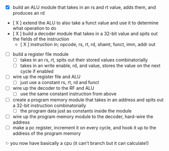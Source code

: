 - [x] build an ALU module that takes in an rs and rt value, adds them, and produces an rd
- [ X ] extend the ALU to also take a funct value and use it to determine what operation to do
- [ X ] build a decoder module that takes in a 32-bit value and spits out the fields of the instruction
    + [ X ] instruction in; opcode, rs, rt, rd, shamt, funct, imm, addr out
- [ ] build a register file module
    + [ ] takes in an rs, rt, spits out their stored values combinatorially
    + [ ] takes in an write enable, rd, and value, stores the value on the next cycle if enabled
- [ ] wire up the register file and ALU
    + [ ] just use a constant rs, rt, rd and funct
- [ ] wire up the decoder to the RF and ALU
    + [ ] use the same constant instruction from above
- [ ] create a program memory module that takes in an address and spits out a 32-bit instruction combinatorially
    + [ ] the program data just as constants inside the module
- [ ] wire up the program memory module to the decoder, hard-wire the address
- [ ] make a pc register, increment it on every cycle, and hook it up to the address of the program memory

:sparkles: you now have basically a cpu (it can't branch but it can calculate!)